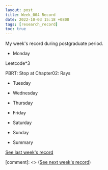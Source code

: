 ```yaml
---
layout: post
title: Week_004 Record
date: 2022-10-03 15:18 +0800
tags: [research_record]
toc: true
---
```


My week's record during postgraduate period.
- Monday

Leetcode*3

PBRT: Stop at Chapter02: Rays

- Tuesday

- Wednesday

- Thursday

- Friday

- Saturday

- Sunday

- Summary

[See last week's record](https://zhengtongdu.github.io/2022/09/26/Week_003_Record/)

[comment]: <> ([See next week's record](https://zhengtongdu.github.io/2022/0//Week__Record/))
